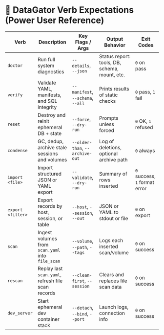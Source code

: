 # 🧠 DataGator Verb Expectations (Power User Reference)

| Verb              | Description                                        | Key Flags / Args                  | Output Behavior                               | Exit Codes                    |
|-------------------|----------------------------------------------------|-----------------------------------|-----------------------------------------------|-------------------------------|
| `doctor`          | Run full system diagnostics                        | `--details`, `--json`             | Status report: tools, DB, schema, mount, etc. | `0` on pass                   |
| `verify`          | Validate YAML, manifests, and SQL integrity        | `--manifest`, `--schema`, `--all` | Prints results of static checks               | `0` pass, `1` fail            |
| `reset`           | Destroy and reinit ephemeral DB + state            | `--force`, `--dry-run`            | Prompts unless forced                         | `0` OK, `1` refused           |
| `condense`        | GC, dedup, archive stale sessions and volumes      | `--older-than`, `--archive-out`   | Log of deletions, optional archive path       | `0` always                    |
| `import <file>`   | Import structured JSON or YAML export              | `--validate`, `--dry-run`         | Summary of rows inserted                      | `0` success, `1` format error |
| `export <filter>` | Export records by host, session, or table          | `--host`, `--session`, `--out`    | JSON or YAML to stdout or file                | `0` on export                 |
| `scan`            | Ingest volumes from `scan.yaml` into `file_scan`   | `--volume`, `--path`, `--tags`    | Logs each inserted scan/volume                | `0` on success                |
| `rescan`          | Replay last `scan.yaml`, refresh file scan records | `--clean-first`, `--session`      | Clears and replaces file scan data            | `0` on success                |
| `dev_server`      | Start ephemeral dev container stack                | `--detach`, `--bind`, `--port`    | Launch logs, connection info                  | `0` on success                |